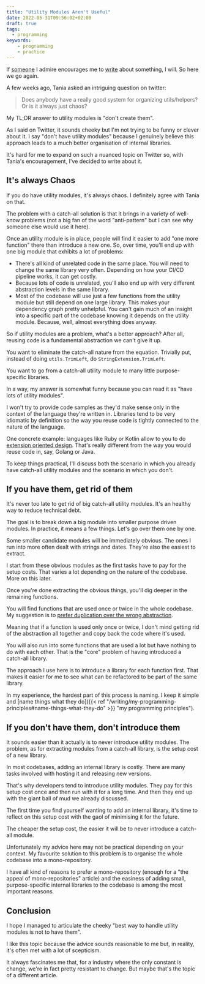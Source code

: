 ```yaml
---
title: "Utility Modules Aren't Useful"
date: 2022-05-31T09:56:02+02:00
draft: true
tags:
  - programming
keywords:
    - programming
    - practice
---
```


If [someone](https://twitter.com/taniarascia) I admire encourages me to
[write](https://twitter.com/taniarascia/status/1522337429881081856) about
something, I will. So here we go again.

A few weeks ago, Tania asked an intriguing question on twitter:

> Does anybody have a really good system for organizing utils/helpers? Or is it
> always just chaos?

My TL;DR answer to utility modules is "don't create them".

As I said on Twitter, it sounds cheeky but I'm not trying to be funny or clever
about it. I say "don't have utility modules" because I genuinely believe this
approach leads to a much better organisation of internal libraries.

It's hard for me to expand on such a nuanced topic on Twitter so, with Tania's
encouragement, I've decided to write about it.

## It's always Chaos

If you do have utility modules, it's always chaos. I definitely agree with Tania
on that.

The problem with a catch-all solution is that it brings in a variety of
well-know problems (not a big fan of the word "anti-pattern" but I can see why
someone else would use it here).

Once an utility module is in place, people will find it easier to add "one more
function" there than introduce a new one. So, over time, you'll end up with one
big module that exhibits a lot of problems:

- There's all kind of unrelated code in the same place. You will need to change
  the same library very often. Depending on how your CI/CD pipeline works, it
  can get costly.
- Because lots of code is unrelated, you'll also end up with very different
  abstraction levels in the same library.
- Most of the codebase will use just a few functions from the utility module but
  still depend on one large library. This makes your dependency graph pretty
  unhelpful. You can't gain much of an insight into a specific part of the
  codebase knowing it depends on the utility module. Because, well, almost
  everything does anyway.

So if utility modules are a problem, what's a better approach? After all,
reusing code is a fundamental abstraction we can't give it up.

You want to eliminate the catch-all nature from the equation. Trivially put,
instead of doing `utils.TrimLeft`, do `StringExtension.TrimLeft`.

You want to go from a catch-all utility module to many little purpose-specific
libraries.

In a way, my answer is somewhat funny because you can read it as "have lots of
utility modules".

I won't try to provide code samples as they'd make sense only in the context of
the language they're written in. Libraries tend to be very idiomatic by
definition so the way you reuse code is tightly connected to the nature of the
language.

One concrete example: languages like Ruby or Kotlin allow to you to do
[extension oriented
design](https://elizarov.medium.com/extension-oriented-design-13f4f27deaee).
That's really different from the way you would reuse code in, say, Golang or Java.

To keep things practical, I'll discuss both the scenario in which you already
have catch-all utility modules and the scenario in which you don't.

## If you have them, get rid of them

It's never too late to get rid of big catch-all utility modules. It's an healthy
way to reduce technical debt.

The goal is to break down a big module into smaller purpose driven modules. In
practice, it means a few things. Let's go over them one by one.

Some smaller candidate modules will be immediately obvious. The ones I run into
more often dealt with strings and dates. They're also the easiest to extract.

I start from these obvious modules as the first tasks have to pay for the setup
costs. That varies a lot depending on the nature of the codebase. More on this
later.

Once you're done extracting the obvious things, you'll dig deeper in the
remaining functions.

You will find functions that are used once or twice in the whole codebase. My
suggestion is to [prefer duplication over the wrong
abstraction](https://sandimetz.com/blog/2016/1/20/the-wrong-abstraction).

Meaning that if a function is used only once or twice, I don't mind getting rid
of the abstraction all together and copy back the code where it's used.

You will also run into some functions that are used a lot but have nothing to do
with each other. That is the "core" problem of having introduced a catch-all
library.

The approach I use here is to introduce a library for each function first. That
makes it easier for me to see what can be refactored to be part of the same
library.

In my experience, the hardest part of this process is naming. I keep it simple
and [name things what they do]({{< ref
"/writing/my-programming-principles#name-things-what-they-do" >}} "my
programming principles").

## If you don't have them, don't introduce them

It sounds easier than it actually is to never introduce utility modules. The
problem, as for extracting modules from a catch-all library, is the setup cost
of a new library.

In most codebases, adding an internal library is costly. There are many tasks
involved with hosting it and releasing new versions.

That's why developers tend to introduce utility modules. They pay for this setup
cost once and then run with it for a long time. And then they end up with the
giant ball of mud we already discussed.

The first time you find yourself wanting to add an internal library, it's time
to reflect on this setup cost with the gaol of minimising it for the future.

The cheaper the setup cost, the easier it will be to never introduce a catch-all
module.

Unfortunately my advice here may not be practical depending on your context. My
favourite solution to this problem is to organise the whole codebase into a
mono-repository.

I have all kind of reasons to prefer a mono-repository (enough for a "the appeal
of mono-repositories" article) and the easiness of adding small,
purpose-specific internal libraries to the codebase is among the most important
reasons.


## Conclusion

I hope I managed to articulate the cheeky "best way to handle utility modules is
not to have them".

I like this topic because the advice sounds reasonable to me but, in reality,
it's often met with a lot of scepticism.

It always fascinates me that, for a industry where the only constant is change,
we're in fact pretty resistant to change. But maybe that's the topic of a
different article.